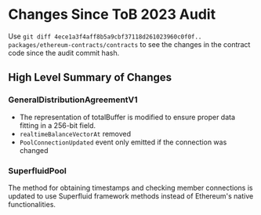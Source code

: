 # Changes Since ToB 2023 Audit

Use `git diff 4ece1a3f4aff8b5a9cbf37118d261023960c0f0f.. packages/ethereum-contracts/contracts` to see the changes in the contract code since the audit commit hash.

## High Level Summary of Changes

### GeneralDistributionAgreementV1
- The representation of totalBuffer is modified to ensure proper data fitting in a 256-bit field.
- `realtimeBalanceVectorAt` removed
- `PoolConnectionUpdated` event only emitted if the connection was changed

### SuperfluidPool
The method for obtaining timestamps and checking member connections is updated to use Superfluid framework methods instead of Ethereum's native functionalities.